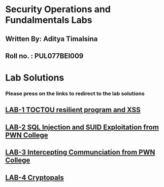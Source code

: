 # Security Operations and Fundalmentals Labs 

## Written By: Aditya Timalsina
## Roll no. : PUL077BEI009

# Lab Solutions 
### Please press on the links to redirect to the lab solutions 

## [LAB-1 TOCTOU resilient program and XSS](Lab1.md)
## [LAB-2 SQL Injection and SUID Exploitation from PWN College](Lab2.md)
## [LAB-3 Intercepting Communciation from PWN College](Lab3.md)
## [LAB-4 Cryptopals](Lab4.md)